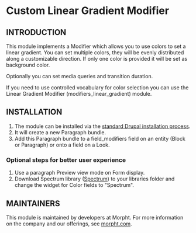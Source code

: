 # Custom Linear Gradient Modifier

## INTRODUCTION
This module implements a Modifier which allows you to use colors to set a
linear gradient. You can set multiple colors, they will be evenly distributed
along a customizable direction. If only one color is provided it will be set
as background color.

Optionally you can set media queries and transition duration.

If you need to use controlled vocabulary for color selection you can use the
Linear Gradient Modifier (modifiers_linear_gradient) module.

## INSTALLATION
1. The module can be installed via the
[standard Drupal installation process](http://drupal.org/node/1897420).
2. It will create a new Paragraph bundle.
3. Add this Paragraph bundle to a field_modifiers field on an entity (Block or
Paragraph) or onto a field on a Look.

### Optional steps for better user experience
1. Use a paragraph Preview view mode on Form display.
2. Download Spectrum library ([Spectrum](http://bgrins.github.io/spectrum)) to
your libraries folder and change the widget for Color fields to "Spectrum".

## MAINTAINERS
This module is maintained by developers at Morpht. For more information on
the company and our offerings, see [morpht.com](http://morpht.com).
